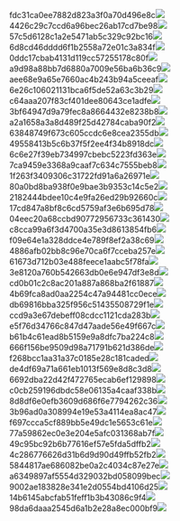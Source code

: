 fdc31ca0ee7882d823a3f0a70d496e8c<img  src="https://img.alicdn.com/bao/uploaded/i3/2639837995/TB2me9npIj_B1NjSZFHXXaDWpXa_!!2639837995.jpg_160x160.jpg">
4426c29c7ccd6a96bec26ab17cd7be98<img  src="https://img.alicdn.com/bao/uploaded/i4/2639837995/O1CN0128vl03pVszyGMqJ_!!2639837995.jpg_160x160.jpg">
57c5d6128c1a2e5471ab5c329c92bc16<img  src="https://img.alicdn.com/bao/uploaded/i3/2639837995/O1CN0128vl0EHQKbxN3lK_!!2639837995.jpg_160x160.jpg">
6d8cd46dddd6f1b2558a72e01c3a834f<img  src="https://img.alicdn.com/bao/uploaded/i2/2639837995/O1CN0128vl0Ih2dy6u3Fm_!!2639837995.jpg_160x160.jpg">
0ddc17cbab4131d119cc57255178c80f<img  src="https://img.alicdn.com/bao/uploaded/i1/2639837995/O1CN0128vl0KHRyAexEmp_!!2639837995.jpg_160x160.jpg">
a9d98a88bb7d6880a7009e56ba6b36c9<img  src="https://img.alicdn.com/bao/uploaded/i2/2639837995/TB2mEA3prZnBKNjSZFGXXbt3FXa_!!2639837995.jpg_160x160.jpg">
aee68e9a65e7660ac4b243b94a5ceeaf<img  src="https://img.alicdn.com/bao/uploaded/i3/2639837995/TB2Z4ECncj_B1NjSZFHXXaDWpXa_!!2639837995.jpg_160x160.jpg">
6e26c106021131bca6f5de52a63c3b29<img  src="https://img.alicdn.com/bao/uploaded/i3/2639837995/O1CN0128vl01xAQZlViQ5_!!2639837995.jpg_160x160.jpg">
c64aaa207f83cf401dee80643ce1adfe<img  src="https://img.alicdn.com/bao/uploaded/i4/2639837995/TB2HepBJh1YBuNjy1zcXXbNcXXa_!!2639837995.jpg_160x160.jpg">
3bf64947d9a79fec8a8664432e8238b8<img  src="https://img.alicdn.com/bao/uploaded/i4/2639837995/O1CN0128vl0crlIuBjuDl_!!2639837995.jpg_160x160.jpg">
a2a1658a3a8d489f25d42784caba90f2<img  src="https://img.alicdn.com/bao/uploaded/i4/2639837995/O1CN0128vl0FocLMl3t6j_!!2639837995.jpg_160x160.jpg">
63848749f673c605ccdc6e8cea2355db<img  src="https://img.alicdn.com/bao/uploaded/i1/2639837995/O1CN0128vl0Y8l0ANbkeI_!!2639837995.jpg_160x160.jpg">
49558413b5c6b37f5f2ee4f34b8918dc<img  src="https://img.alicdn.com/imgextra/i2/2639837995/O1CN0128vl0gAhWjKGmbh_!!2639837995.jpg">
6c6e27f39eb734997cbebc5223fd363e<img  src="https://img.alicdn.com/imgextra/i4/2639837995/O1CN0128vl0gAhSZk9CWW_!!2639837995.jpg">
7ca9459e3368a9caaf7c634c7555beb8<img  src="https://img.alicdn.com/imgextra/i2/2639837995/O1CN0128vl0gnqVduQQQ3_!!2639837995.jpg">
1f263f3409306c31722fd91a6a26971e<img  src="https://img.alicdn.com/imgextra/i1/2639837995/O1CN0128vl0gWAS4SAQdp_!!2639837995.jpg">
80a0bd8ba938f0e9bae3b9353c14c5e2<img  src="https://img.alicdn.com/imgextra/i4/2639837995/O1CN0128vl0gWCKTcbMRI_!!2639837995.jpg">
2182444bdee10c4e9fa26ed29b92660c<img  src="https://img.alicdn.com/imgextra/i2/2639837995/O1CN0128vl0gnqZmdUuym_!!2639837995.jpg">
17cd847a8bf8c6cd5759af3e6b695d78<img  src="https://img.alicdn.com/imgextra/i3/2639837995/O1CN0128vl0hRPcFyqZZW_!!2639837995.jpg">
04eec20a68ccbd90772956733c361430<img  src="https://img.alicdn.com/imgextra/i3/2639837995/O1CN0128vl0a1yFBMoyt0_!!2639837995.jpg">
c8cca99a6f3d4700a35e3d8613854fb6<img  src="https://img.alicdn.com/imgextra/i3/2639837995/O1CN0128vl0hdQbjXjvav_!!2639837995.jpg">
f09e64e1a328ddce4e789f8ef2a38c69<img  src="https://img.alicdn.com/imgextra/i1/2639837995/O1CN0128vl0gSNF8yASbP_!!2639837995.jpg">
4886afb02bb8c96e70ca6f7cceba257e<img  src="https://img.alicdn.com/imgextra/i1/2639837995/O1CN0128vl0gn32AOM99P_!!2639837995.jpg">
61673d712b03e488feece1aabc5f78fa<img  src="https://img.alicdn.com/imgextra/i2/2639837995/O1CN0128vl0gWBFz3UbIO_!!2639837995.jpg">
3e8120a760b542663db0e6e947df3e8d<img  src="https://img.alicdn.com/imgextra/i2/2639837995/O1CN0128vl0gAhjBX8pIY_!!2639837995.jpg">
cd0b01c2c8ac201a887a868ba2f61887<img  src="https://img.alicdn.com/imgextra/i4/2639837995/O1CN0128vl0a1xm5iJaPB_!!2639837995.jpg">
4b69fca8ad0aa2254c47a94481cc0ece<img  src="https://img.alicdn.com/imgextra/i4/2639837995/O1CN0128vl0ejqKBKygXd_!!2639837995.jpg">
db69816bba325f956c51435508729f1e<img  src="https://img.alicdn.com/imgextra/i4/2639837995/O1CN0128vl0gAibD9Pu1u_!!2639837995.jpg">
ccd9a3e67debeff08cdcc1121cda283b<img  src="https://img.alicdn.com/imgextra/i3/2639837995/O1CN0128vl0h2VvExs6hC_!!2639837995.jpg">
e5f76d34766c847d47aade56e49f667c<img  src="https://img.alicdn.com/imgextra/i2/2639837995/O1CN0128vl0fxzQdbzGGE_!!2639837995.jpg">
b61b4c61ead8b5159e9a8dfc7ba224c8<img  src="https://img.alicdn.com/imgextra/i4/2639837995/O1CN0128vl0gn3dYqPUXF_!!2639837995.jpg">
666f156be9509d98a71791b621d386de<img  src="https://img.alicdn.com/imgextra/i2/2639837995/O1CN0128vl0fAyRfODDpe_!!2639837995.jpg">
f268bcc1aa31a37c0185e28c181caded<img  src="https://img.alicdn.com/imgextra/i2/2639837995/O1CN0128vl0hdQ4TuV7vk_!!2639837995.jpg">
de4df69a71a661eb1013f569e8d8c3d8<img  src="https://img.alicdn.com/imgextra/i3/2639837995/O1CN0128vl0hpS0L9mfxZ_!!2639837995.jpg">
6692dba22d42f472765ecab6ef129898<img  src="https://img.alicdn.com/imgextra/i3/2639837995/O1CN0128vl0ejpzNgJ11W_!!2639837995.jpg">
c0cb259196dbdc58e06135a4caaf338b<img  src="https://img.alicdn.com/imgextra/i2/2639837995/O1CN0128vl0ejrb6pMmye_!!2639837995.jpg">
8d8df6e0efb3609d686f6e7794262c36<img  src="https://img.alicdn.com/imgextra/i2/2639837995/O1CN0128vl0gAhf0mXcR8_!!2639837995.jpg">
3b96ad0a308994e19e53a4114ea8ac47<img  src="https://img.alicdn.com/imgextra/i1/2639837995/O1CN0128vl0gn2QpU3Zqe_!!2639837995.jpg">
f697ccca5cf889bb5e49dc1e5653c61e<img  src="https://img.alicdn.com/imgextra/i4/2639837995/O1CN0128vl0gSNNSlPCUF_!!2639837995.jpg">
77a59862ec0e3e204e5afc031368ab7f<img  src="https://img.alicdn.com/imgextra/i3/2639837995/O1CN0128vl0gIIoOh5AM7_!!2639837995.jpg">
49c95bc92b6b77616ef57e5fda5dffb2<img  src="https://img.alicdn.com/imgextra/i4/2639837995/O1CN0128vl0h2Vn0Fy12m_!!2639837995.jpg">
4c286776626d31b6d9d90d49ffb52fb2<img  src="https://img.alicdn.com/imgextra/i1/2639837995/O1CN0128vl0gAhSZnNBTF_!!2639837995.jpg">
5844817ae686082be0a2c4034c87e27e<img  src="https://img.alicdn.com/imgextra/i2/2639837995/O1CN0128vl0gnrRmhTwA9_!!2639837995.jpg">
a6349897af5554d329032bd058099bec<img  src="https://img.alicdn.com/imgextra/i3/2639837995/O1CN0128vl0a1wVCaghvm_!!2639837995.jpg">
9002ae183828e341e2d0554bd4106d25<img  src="https://img.alicdn.com/imgextra/i4/2639837995/O1CN0128vl0feWxHNq9kV_!!2639837995.jpg">
14b6145abcfab51feff1b3b43086c9f4<img  src="https://img.alicdn.com/imgextra/i3/2639837995/O1CN0128vl0ejrvtSeWVb_!!2639837995.jpg">
98da6daaa2545d6a1b2e28a8ec000bf9<img  src="https://img.alicdn.com/imgextra/i4/2639837995/O1CN0128vl0feYIOUzJo3_!!2639837995.jpg">
